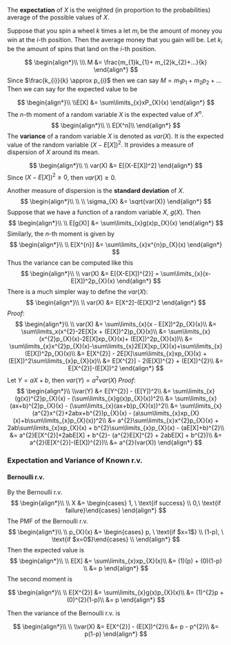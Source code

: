 The **expectation** of $X$ is the weighted (in proportion to the probabilities) average of the possible values of $X$.

Suppose that you spin a wheel $k$ times a let $m_{i}$ be the amount of money you win at the $i$-th position. Then the average money that you gain will be.  Let $k_{i}$ be the amount of spins that land on the $i$-th position.

$$
\begin{align*}\\
\\\ M &= \frac{m_{1}k_{1}+ m_{2}k_{2}+...}{k}
\end{align*}
$$
Since $\frac{k_{i}}{k} \approx p_{i}$ then we can say $M = m_{1}p_{1}+m_{2}p_{2}+...$ Then we can say for the expected value to be 

$$
\begin{align*}\\
\\E[X] &= \sum\limits_{x}xP_{X}(x)
\end{align*}
$$
The $n$-th moment of a random variable $X$ is the expected value of $X^n$.
$$
\begin{align*}\\
\\ E[X^n]\\
\end{align*}
$$
The **variance** of a random variable $X$ is denoted as $var(X)$. It is the expected value of the random variable $(X-E[X])^2$. It provides a measure of dispersion of $X$ around its mean.

$$
\begin{align*}\\
\\ var(X) &= E[(X-E[X])^2]
\end{align*}
$$
Since $(X-E[X])^{2}\geq 0$, then $var(X) \geq 0$. 

Another measure of dispersion is the **standard deviation** of $X$.
$$
\begin{align*}\\
\\
\\ \sigma_{X} &= \sqrt{var(X)}
\end{align*}
$$
Suppose that we have a function of a random variable $X$, $g(X)$. Then 
$$
\begin{align*}\\
\\ E[g(X)] &= \sum\limits_{x}g(x)p_{X}(x)
\end{align*}
$$
Similarly, the $n$-th moment is given by
$$
\begin{align*}\\
\\ E[X^{n}] &= \sum\limits_{x}x^{n}p_{X}(x)
\end{align*}
$$
Thus the variance can be computed like this
$$
\begin{align*}\\
\\ var(X) &= E[(X-E[X])^{2}] = \sum\limits_{x}(x-E[X])^2p_{X}(x) 
\end{align*}
$$
There is a much simpler way to define the $var(X)$:
$$
\begin{align*}\\
\\ var(X) &= E[X^2]-(E[X])^2
\end{align*}
$$
*Proof*:
$$
\begin{align*}\\
\\ var(X) &= \sum\limits_{x}(x - E[X])^2p_{X}(x)\\
&= \sum\limits_x(x^{2}-2E[X]x + (E[X])^2)p_{X}(x)\\
&= \sum\limits_{x}(x^{2}p_{X}(x)-2E[X]xp_{X}(x)+ (E[X])^2p_{X}(x))\\
&= \sum\limits_{x}x^{2}p_{X}(x)-\sum\limits_{x}2E[X]xp_{X}(x)+\sum\limits_{x}(E[X])^2p_{X}(x)\\
&= E[X^{2}] - 2E[X]\sum\limits_{x}xp_{X}(x) + (E[X])^2\sum\limits_{x}p_{X}(x)\\
&= E[X^{2}] - 2(E[X])^{2} + (E[X])^{2}\\
&= E[X^{2}]-(E[X])^2
\end{align*}
$$
Let $Y = aX + b$, then $var(Y) = a^2var(X)$
*Proof*:
$$
\begin{align*}\\
\\var(Y) &= E[Y^{2}] - (E[Y])^2\\
&= \sum\limits_{x}(g(x))^{2}p_{X}(x) - (\sum\limits_{x}g(x)p_{X}(x))^2\\
&= \sum\limits_{x}(ax+b)^{2}p_{X}(x) - (\sum\limits_{x}(ax+b)p_{X}(x))^2\\
&= \sum\limits_{x}(a^{2}x^{2}+2abx+b^{2})p_{X}(x) - (a\sum\limits_{x}xp_{X}(x)+b\sum\limits_{x}p_{X}(x))^2\\
&= a^{2}\sum\limits_{x}x^{2}p_{X}(x) + 2ab\sum\limits_{x}xp_{X}(x) + b^{2}\sum\limits_{x}p_{X}(x) - (aE[X]+b)^{2}\\
&= a^{2}E[X^{2}]+2abE[X] + b^{2}- (a^{2}E[X]^{2} + 2abE[X] + b^{2})\\
&= a^{2}(E[X^{2}]-(E[X])^{2})\\
&= a^{2}(var(X))
\end{align*}
$$

### Expectation and Variance of Known r.v.

#### Bernoulli r.v.
By the Bernoulli r.v. 
$$
\begin{align*}\\
\\ X &= \begin{cases} 1, \ \text{if success} \\ 0,\ \text{if failure}\end{cases}
\end{align*}
$$
The PMF of the Bernoulli r.v.
$$
\begin{align*}\\
\\ p_{X}(x) &= \begin{cases} p, \ \text{if $x=1$} \\ (1-p), \ \text{if $x=0$}\end{cases}
\\
\end{align*}
$$
Then the expected value is 
$$
\begin{align*}\\
\\ E[X] &= \sum\limits_{x}xp_{X}(x)\\
 &= (1)(p) + (0)(1-p) \\
&= p
\end{align*}
$$
The second moment is

$$
\begin{align*}\\
\\ E[X^{2}] &= \sum\limits_{x}g(x)p_{X}(x)\\
&= (1)^{2}p + (0)^{2}(1-p)\\
&= p
\end{align*}
$$

Then the variance of the Bernoulli r.v. is 

$$
\begin{align*}\\
\\
\\var(X) &= E[X^{2}] - (E[X])^{2}\\
&= p - p^{2}\\
&= p(1-p)
\end{align*}
$$